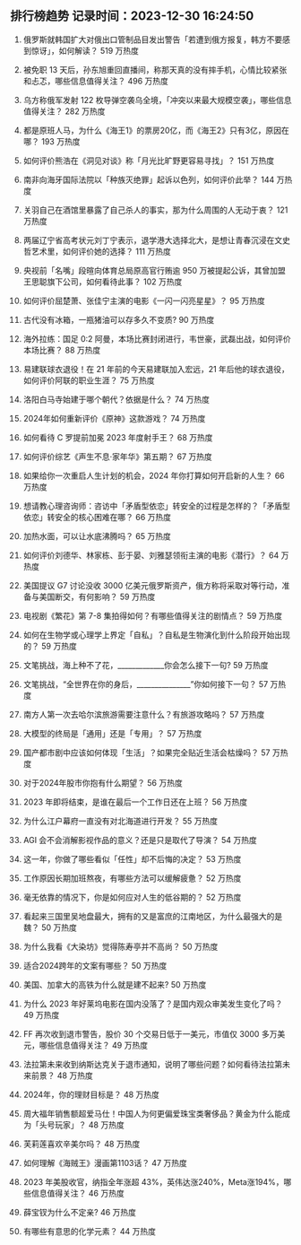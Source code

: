 
## 排行榜趋势 记录时间：2023-12-30 16:24:50
  
  1. 俄罗斯就韩国扩大对俄出口管制品目发出警告「若遭到俄方报复，韩方不要感到惊讶」，如何解读？ 519 万热度
    
  2. 被免职 13 天后，孙东旭重回直播间，称那天真的没有摔手机，心情比较紧张和忐忑，哪些信息值得关注？ 496 万热度
    
  3. 乌方称俄军发射 122 枚导弹空袭乌全境，「冲突以来最大规模空袭」，哪些信息值得关注？ 282 万热度
    
  4. 都是原班人马，为什么《海王1》的票房20亿，而《海王2》只有3亿，原因在哪？ 193 万热度
    
  5. 如何评价熊浩在《洞见对谈》称「月光比旷野更容易寻找」？ 151 万热度
    
  6. 南非向海牙国际法院以「种族灭绝罪」起诉以色列，如何评价此举？ 144 万热度
    
  7. 关羽自己在酒馆里暴露了自己杀人的事实，那为什么周围的人无动于衷？ 121 万热度
    
  8. 两届辽宁省高考状元刘丁宁表示，退学港大选择北大，是想让青春沉浸在文史哲艺术里，如何评价她的选择？ 111 万热度
    
  9. 央视前「名嘴」段暄向体育总局原高官行贿逾 950 万被提起公诉，其曾加盟王思聪旗下公司，如何看待此事？ 102 万热度
    
  10. 如何评价屈楚萧、张佳宁主演的电影《一闪一闪亮星星》？ 95 万热度
    
  11. 古代没有冰箱，一瓶猪油可以存多久不变质? 90 万热度
    
  12. 海外拉练：国足 0:2 阿曼，本场比赛封闭进行，韦世豪，武磊出战，如何评价本场比赛？ 88 万热度
    
  13. 易建联球衣退役！在 21 年前的今天易建联加入宏远，21 年后他的球衣退役，如何评价阿联的职业生涯？ 75 万热度
    
  14. 洛阳白马寺始建于哪个朝代？依据是什么？ 74 万热度
    
  15. 2024年如何重新评价《原神》这款游戏？ 74 万热度
    
  16. 如何看待 C 罗提前加冕 2023 年度射手王？ 68 万热度
    
  17. 如何评价综艺《声生不息·家年华》第五期？ 67 万热度
    
  18. 如果给你一次重启人生计划的机会，2024 年你打算如何开启新的人生？ 66 万热度
    
  19. 想请教心理咨询师：咨访中「矛盾型依恋」转安全的过程是怎样的？「矛盾型依恋」转安全的核心困难在哪？ 66 万热度
    
  20. 加热水面，可以让水底沸腾吗？ 65 万热度
    
  21. 如何评价刘德华、林家栋、彭于晏、刘雅瑟领衔主演的电影《潜行》？ 64 万热度
    
  22. 美国提议 G7 讨论没收 3000 亿美元俄罗斯资产，俄方称将采取对等行动，准备与美国断交，有何影响？ 59 万热度
    
  23. 电视剧《繁花》第 7-8 集拍得如何？有哪些值得关注的剧情点？ 59 万热度
    
  24. 如何在生物学或心理学上界定「自私」？自私是生物演化到什么阶段开始出现的？ 59 万热度
    
  25. 文笔挑战，海上种不了花，_____________你会怎么接下一句? 59 万热度
    
  26. 文笔挑战，“全世界在你的身后，_______________”你如何接下一句？ 57 万热度
    
  27. 南方人第一次去哈尔滨旅游需要注意什么？有旅游攻略吗？ 57 万热度
    
  28. 大模型的终局是「通用」还是「专用」？ 57 万热度
    
  29. 国产都市剧中应该如何体现「生活」？如果完全贴近生活会枯燥吗？ 57 万热度
    
  30. 对于2024年股市你抱有什么期望？ 56 万热度
    
  31. 2023 年即将结束，是谁在最后一个工作日还在上班？ 56 万热度
    
  32. 为什么江户幕府一直没有对北海道进行开发？ 55 万热度
    
  33. AGI 会不会消解影视作品的意义？还是只是取代了导演？ 54 万热度
    
  34. 这一年，你做了哪些看似「任性」却不后悔的决定？ 53 万热度
    
  35. 工作原因长期加班熬夜，有哪些方法可以缓解疲惫？ 52 万热度
    
  36. 毫无依靠的情况下，你是如何应对人生的低谷期的？ 52 万热度
    
  37. 看起来三国里吴地盘最大，拥有的又是富庶的江南地区，为什么最强大的是魏？ 50 万热度
    
  38. 为什么我看《大染坊》觉得陈寿亭并不高尚？ 50 万热度
    
  39. 适合2024跨年的文案有哪些？ 50 万热度
    
  40. 美国、加拿大的高铁为什么就是建不起来? 50 万热度
    
  41. 为什么 2023 年好莱坞电影在国内没落了？是国内观众审美发生变化了吗？ 49 万热度
    
  42. FF 再次收到退市警告，股价 30 个交易日低于一美元，市值仅 3000 多万美元，哪些信息值得关注？ 49 万热度
    
  43. 法拉第未来收到纳斯达克关于退市通知，说明了哪些问题？如何看待法拉第未来前景？ 48 万热度
    
  44. 2024年，你的理财目标是？ 48 万热度
    
  45. 周大福年销售额超爱马仕！中国人为何更偏爱珠宝类奢侈品？黄金为什么能成为「头号玩家」？ 48 万热度
    
  46. 芙莉莲喜欢辛美尔吗？ 48 万热度
    
  47. 如何理解《海贼王》漫画第1103话？ 47 万热度
    
  48. 2023 年美股收官，纳指全年涨超 43%，英伟达涨240%，Meta涨194%，哪些信息值得关注？ 46 万热度
    
  49. 薛宝钗为什么不定亲? 46 万热度
    
  50. 有哪些有意思的化学元素？ 44 万热度
    